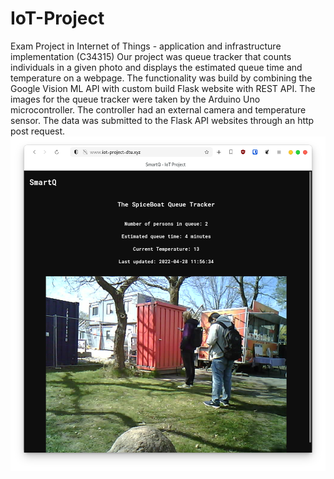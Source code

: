 # IoT-Project
Exam Project in Internet of Things - application and infrastructure implementation (C34315)
Our project was queue tracker that counts individuals in a given photo and displays the estimated queue time and temperature on a webpage.
The functionality was build by combining the Google Vision ML API with custom build Flask website with REST API. The images for the queue tracker were taken by
the Arduino Uno microcontroller. The controller had an external camera and temperature sensor. The data was submitted to the Flask API websites through an http post request.
![](queue.png)
